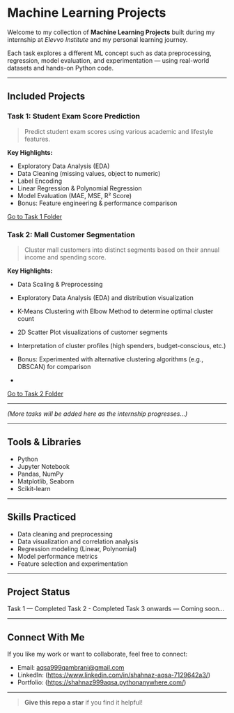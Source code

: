 #  Machine Learning Projects

Welcome to my collection of **Machine Learning Projects** built during my internship at *Elevvo Institute* and my personal learning journey.

Each task explores a different ML concept such as data preprocessing, regression, model evaluation, and experimentation — using real-world datasets and hands-on Python code.

---

##  Included Projects

###  Task 1: Student Exam Score Prediction

> Predict student exam scores using various academic and lifestyle features.

**Key Highlights:**
- Exploratory Data Analysis (EDA)
- Data Cleaning (missing values, object to numeric)
- Label Encoding
- Linear Regression & Polynomial Regression
- Model Evaluation (MAE, MSE, R² Score)
- Bonus: Feature engineering & performance comparison

 [Go to Task 1 Folder](./StudentScorePrediction)

### Task 2: Mall Customer Segmentation
> Cluster mall customers into distinct segments based on their annual income and spending score.

**Key Highlights:**

- Data Scaling & Preprocessing

- Exploratory Data Analysis (EDA) and distribution visualization

- K-Means Clustering with Elbow Method to determine optimal cluster count

- 2D Scatter Plot visualizations of customer segments

- Interpretation of cluster profiles (high spenders, budget-conscious, etc.)

- Bonus: Experimented with alternative clustering algorithms (e.g., DBSCAN) for comparison
- 
 [Go to Task 2 Folder](./MallCustomerSegmentation)

---

*(More tasks will be added here as the internship progresses...)*

---

##  Tools & Libraries

- Python
- Jupyter Notebook
- Pandas, NumPy
- Matplotlib, Seaborn
- Scikit-learn

---

##  Skills Practiced

- Data cleaning and preprocessing
- Data visualization and correlation analysis
- Regression modeling (Linear, Polynomial)
- Model performance metrics
- Feature selection and experimentation

---

##  Project Status

 Task 1 — Completed
 Task 2 - Completed
 Task 3 onwards — Coming soon...

---

##  Connect With Me

If you like my work or want to collaborate, feel free to connect:

-  Email: aqsa999qambrani@gmail.com  
-  LinkedIn: (https://www.linkedin.com/in/shahnaz-aqsa-7129642a3/) 
-  Portfolio: (https://shahnaz999aqsa.pythonanywhere.com/)

---

>  **Give this repo a star** if you find it helpful!

